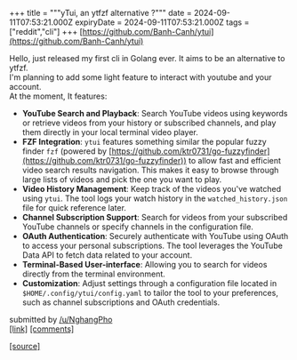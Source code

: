 +++
title = """yTui, an ytfzf alternative ?"""
date = 2024-09-11T07:53:21.000Z
expiryDate = 2024-09-11T07:53:21.000Z
tags = ["reddit","cli"]
+++
[https://github.com/Banh-Canh/ytui](https://github.com/Banh-Canh/ytui)

Hello, just released my first cli in Golang ever. It aims to be an alternative to ytfzf.  
I'm planning to add some light feature to interact with youtube and your account.  
At the moment, It features:

*   **YouTube Search and Playback**: Search YouTube videos using keywords or retrieve videos from your history or subscribed channels, and play them directly in your local terminal video player.
*   **FZF Integration**: `ytui` features something similar the popular fuzzy finder `fzf` (powered by [https://github.com/ktr0731/go-fuzzyfinder](https://github.com/ktr0731/go-fuzzyfinder)) to allow fast and efficient video search results navigation. This makes it easy to browse through large lists of videos and pick the one you want to play.
*   **Video History Management**: Keep track of the videos you've watched using `ytui`. The tool logs your watch history in the `watched_history.json` file for quick reference later.
*   **Channel Subscription Support**: Search for videos from your subscribed YouTube channels or specify channels in the configuration file.
*   **OAuth Authentication**: Securely authenticate with YouTube using OAuth to access your personal subscriptions. The tool leverages the YouTube Data API to fetch data related to your account.
*   **Terminal-Based User-interface**: Allowing you to search for videos directly from the terminal environment.
*   **Customization**: Adjust settings through a configuration file located in `$HOME/.config/ytui/config.yaml` to tailor the tool to your preferences, such as channel subscriptions and OAuth credentials.

submitted by [/u/NghangPho](https://www.reddit.com/user/NghangPho)  
[\[link\]](https://www.reddit.com/r/commandline/comments/1fe4pxf/ytui_an_ytfzf_alternative/) [\[comments\]](https://www.reddit.com/r/commandline/comments/1fe4pxf/ytui_an_ytfzf_alternative/)

[[source]](https://www.reddit.com/r/commandline/comments/1fe4pxf/ytui_an_ytfzf_alternative/)
